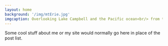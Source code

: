 ```yaml
---
layout: home
background: '/img/mtErie.jpg'
imgcaption: Overlooking Lake Campbell and the Pacific ocean<br/> from the summit of Mt Erie - Anacortes, WA
---
```

Some cool stuff about me or my site would normally go here in place of the post list.